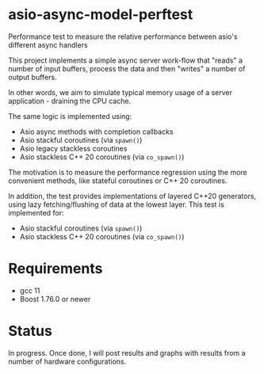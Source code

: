 # asio-async-model-perftest
Performance test to measure the relative performance between asio's different async handlers

This project implements a simple async server work-flow 
that "reads" a number of input buffers, process the data and
then "writes" a number  of output buffers. 

In other words, we aim to simulate typical memory usage of a server application - draining the CPU cache.

The same logic is implemented using:

- Asio async methods with completion callbacks
- Asio stackful coroutines (via `spawn()`)
- Asio legacy stackless coroutines
- Asio stackless C++ 20 coroutines (via `co_spawn()`)

The motivation is to measure the performance regression using the 
more convenient methods, like stateful coroutines or C++ 20 coroutines. 

In addition, the test provides implementations of layered C++20 generators, using
lazy fetching/flushing of data at the lowest layer. This test is implemented for:

- Asio stackful coroutines (via `spawn()`)
- Asio stackless C++ 20 coroutines (via `co_spawn()`)

# Requirements
- gcc 11
- Boost 1.76.0 or newer

# Status
In progress. Once done, I will post results and graphs with results from a
number of hardware configurations. 

